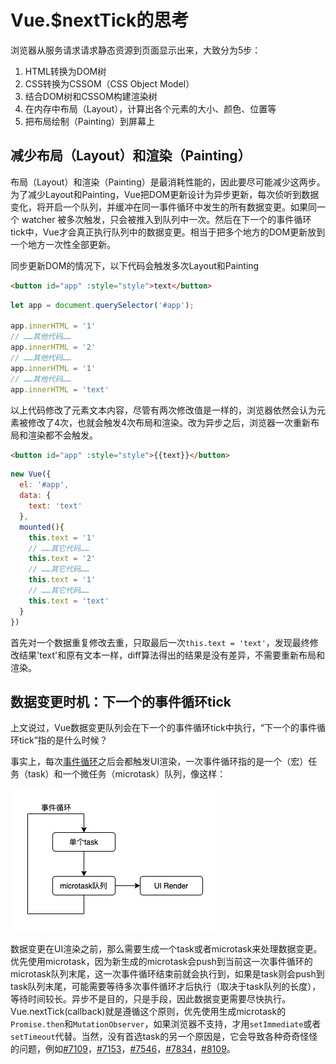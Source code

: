 # Vue.$nextTick的思考

浏览器从服务请求请求静态资源到页面显示出来，大致分为5步：

1. HTML转换为DOM树
2. CSS转换为CSSOM（CSS Object Model）
3. 结合DOM树和CSSOM构建渲染树
4. 在内存中布局（Layout），计算出各个元素的大小、颜色、位置等
5. 把布局绘制（Painting）到屏幕上

## 减少布局（Layout）和渲染（Painting）

布局（Layout）和渲染（Painting）是最消耗性能的，因此要尽可能减少这两步。为了减少Layout和Painting，Vue把DOM更新设计为异步更新，每次侦听到数据变化，将开启一个队列，并缓冲在同一事件循环中发生的所有数据变更。如果同一个 watcher 被多次触发，只会被推入到队列中一次。然后在下一个的事件循环tick中，Vue才会真正执行队列中的数据变更。相当于把多个地方的DOM更新放到一个地方一次性全部更新。

同步更新DOM的情况下，以下代码会触发多次Layout和Painting
```html
<button id="app" :style="style">text</button>
```
```js
let app = document.querySelector('#app');

app.innerHTML = '1'
// ……其他代码……
app.innerHTML = '2'
// ……其他代码……
app.innerHTML = '1'
// ……其他代码……
app.innerHTML = 'text'
```
以上代码修改了元素文本内容，尽管有两次修改值是一样的，浏览器依然会认为元素被修改了4次，也就会触发4次布局和渲染。改为异步之后，浏览器一次重新布局和渲染都不会触发。

```html
<button id="app" :style="style">{{text}}</button>
```
```js
new Vue({
  el: '#app',
  data: {
    text: 'text'
  },
  mounted(){
    this.text = '1'
    // ……其它代码……
    this.text = '2'
    // ……其它代码……
    this.text = '1'
    // ……其它代码……
    this.text = 'text'
  }
})
```

首先对一个数据重复修改去重，只取最后一次```this.text = 'text'```，发现最终修改结果'text'和原有文本一样，diff算法得出的结果是没有差异，不需要重新布局和渲染。

## 数据变更时机：下一个的事件循环tick

上文说过，Vue数据变更队列会在下一个的事件循环tick中执行，“下一个的事件循环tick”指的是什么时候？

事实上，每次[事件循环](https://github.com/wangmeijian/blog/blob/master/docs/Event%20loops%E7%A7%92%E6%87%82.md)之后会都触发UI渲染，一次事件循环指的是一个（宏）任务（task）和一个微任务（microtask）队列，像这样：

<img src="https://raw.githubusercontent.com/wangmeijian/images/master/event-loops/event-loop-ui_render.jpg" />

数据变更在UI渲染之前，那么需要生成一个task或者microtask来处理数据变更。优先使用microtask，因为新生成的microtask会push到当前这一次事件循环的microtask队列末尾，这一次事件循环结束前就会执行到，如果是task则会push到task队列末尾，可能需要等待多次事件循环才后执行（取决于task队列的长度），等待时间较长。异步不是目的，只是手段，因此数据变更需要尽快执行。Vue.nextTick(callback)就是遵循这个原则，优先使用生成microtask的```Promise.then```和```MutationObserver```，如果浏览器不支持，才用```setImmediate```或者```setTimeout```代替。当然，没有首选task的另一个原因是，它会导致各种奇奇怪怪的问题，例如[#7109](https://github.com/vuejs/vue/issues/7109)，[#7153](https://github.com/vuejs/vue/issues/7153)，[#7546](https://github.com/vuejs/vue/issues/7546)，[#7834](https://github.com/vuejs/vue/issues/7834)，[#8109](https://github.com/vuejs/vue/issues/8109)。






